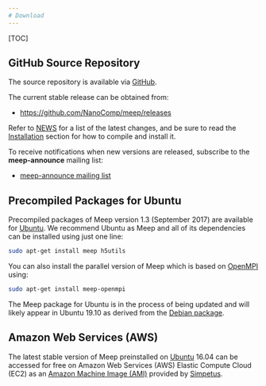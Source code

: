 ```yaml
---
# Download
---
```


[TOC]

GitHub Source Repository
------------------------

The source repository is available via [GitHub](https://github.com/NanoComp/meep).

The current stable release can be obtained from:

-   <https://github.com/NanoComp/meep/releases>

Refer to [NEWS](https://github.com/NanoComp/meep/blob/master/NEWS.md) for a list of the latest changes, and be sure to read the [Installation](Installation.md) section for how to compile and install it.

To receive notifications when new versions are released, subscribe to the **meep-announce** mailing list:

-   [meep-announce mailing list](http://ab-initio.mit.edu/cgi-bin/mailman/listinfo/meep-announce)

Precompiled Packages for Ubuntu
-------------------------------

Precompiled packages of Meep version 1.3 (September 2017) are available for [Ubuntu](https://packages.ubuntu.com/search?keywords=meep). We recommend Ubuntu as Meep and all of its dependencies can be installed using just one line:

```sh
sudo apt-get install meep h5utils
```

You can also install the parallel version of Meep which is based on [OpenMPI](https://www.open-mpi.org/) using:

```sh
sudo apt-get install meep-openmpi
```

The Meep package for Ubuntu is in the process of being updated and will likely appear in Ubuntu 19.10 as derived from the [Debian package](https://packages.debian.org/search?searchon=names&keywords=meep).

Amazon Web Services (AWS)
-------------------------

The latest stable version of Meep preinstalled on [Ubuntu](https://en.wikipedia.org/wiki/Ubuntu) 16.04 can be accessed for free on Amazon Web Services (AWS) Elastic Compute Cloud (EC2) as an [Amazon Machine Image (AMI)](https://aws.amazon.com/marketplace/pp/B01KHWH0AS) provided by [Simpetus](http://www.simpetus.com/launchsims.html).
